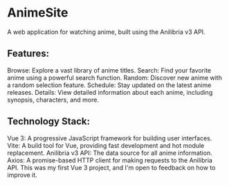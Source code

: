 # AnimeSite
 A web application for watching anime, built using the Anilibria v3 API.

## Features:

Browse: Explore a vast library of anime titles.
Search: Find your favorite anime using a powerful search function.
Random: Discover new anime with a random selection feature.
Schedule: Stay updated on the latest anime releases.
Details: View detailed information about each anime, including synopsis, characters, and more.

## Technology Stack:

Vue 3: A progressive JavaScript framework for building user interfaces.
Vite: A build tool for Vue, providing fast development and hot module replacement.
Anilibria v3 API: The data source for all anime information.
Axios: A promise-based HTTP client for making requests to the Anilibria API.
This was my first Vue 3 project, and I'm open to feedback on how to improve it.

